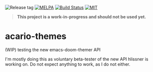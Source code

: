 ![Release tag](https://img.shields.io/github/tag/hlissner/acario-themes.svg?label=release&style=flat-square)
[![MELPA](http://melpa.org/packages/acario-themes-badge.svg?style=flat-square)](http://melpa.org/#/acario-themes)
[![Build Status](https://travis-ci.org/gagbo/acario-themes.svg?branch=master&style=flat-square)](https://travis-ci.org/gagbo/acario-themes)
[![MIT](https://img.shields.io/badge/license-MIT-green.svg?style=flat-square)](./LICENSE)

> **This project is a work-in-progress and should not be used yet.**

# acario-themes
(WIP) testing the new emacs-doom-themer API

I'm mostly doing this as voluntary beta-tester of the new API hlissner is working on.
Do not expect anything to work, as I do not either.
